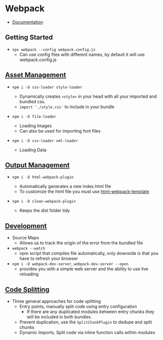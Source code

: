 # Webpack

- [Documentation](https://webpack.js.org/guides)

## Getting Started

- `npx webpack --config webpack.config.js`
    - Can use config files with different names, by default it will use webpack.config.js

## [Asset Management](./asset_management)

- `npm i -D css-loader style-loader`
    - Dynamically creates `<style>` in your head with all your imported and bundled css.
    - `import './style.css'` to include in your bundle

- `npm i -D file-loader`
    - Loading Images
    - Can also be used for importing font files
- `npm i -D csv-loader xml-loader`
    - Loading Data

## [Output Management](./output_management)

- `npm i -D html-webpack-plugin`
    - Automatically generates a new index.html file
    - To customize the html file you must use [html-webpack-template](https://github.com/jaketrent/html-webpack-template)

- `npm i -D clean-webpack-plugin`
    - Keeps the dist folder tidy

## [Development](./development)

- Source Maps
    - Allows us to track the origin of the error from the bundled file
- `webpack --watch`
    - npm script that compiles file automatically, only downside is that you have to refresh your browser
- `npm i -D webpack-dev-server`, `webpack-dev-server --open`
    - provides you with a simple web server and the ability to use live reloading

## [Code Splitting](./code_splitting)

- Three general approaches for code splitting
    - Entry points, manually split code using entry configuration
        - If there are any duplicated modules between entry chunks they will be included in both bundles.
    - Prevent duplication, use the `SplitChunkPlugin` to dedupe and split chunks
    - Dynamic Imports, Split code via inline function calls within modules
